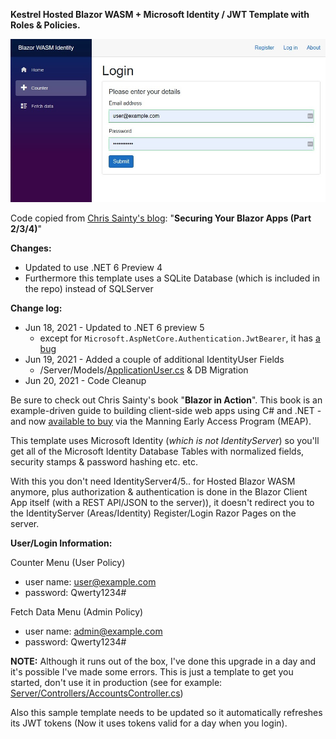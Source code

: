 **Kestrel Hosted Blazor WASM + Microsoft Identity / JWT Template with Roles & Policies.**

![Blazor WASM Identity Template Screenshot](Screenshot.jpg)

Code copied from [Chris Sainty's blog](https://chrissainty.com/securing-your-blazor-apps-authentication-with-clientside-blazor-using-webapi-aspnet-core-identity/): "**Securing Your Blazor Apps (Part 2/3/4)**"

**Changes:**
 * Updated to use .NET 6 Preview 4
 * Furthermore this template uses a SQLite Database (which is included in the repo) instead of SQLServer

**Change log:**
 * Jun 18, 2021 - Updated to .NET 6 preview 5
   * except for `Microsoft.AspNetCore.Authentication.JwtBearer`, it has [a bug](https://github.com/dotnet/aspnetcore/issues/33634)
 * Jun 19, 2021 - Added a couple of additional IdentityUser Fields 
   * /Server/Models/[ApplicationUser.cs](https://github.com/JeepNL/Hosted_Blazor_WASM_Identity/blob/master/Hosted_Blazor_WASM_Identity/Server/Models/ApplicationUser.cs) & DB Migration
 * Jun 20, 2021 - Code Cleanup 

Be sure to check out Chris Sainty's book "**Blazor in Action**". This book is an example-driven guide to building client-side web apps using C# and .NET - and now [available to buy](https://www.manning.com/books/blazor-in-action?utm_source=sainty&utm_medium=affiliate&utm_campaign=book_sainty_blazor_10_7_20&a_aid=sainty&a_bid=a0dc2c45) via the Manning Early Access Program (MEAP).

This template uses Microsoft Identity (_which is not IdentityServer_) so you'll get all of the Microsoft Identity Database Tables with normalized fields, security stamps & password hashing etc. etc.

With this you don't need IdentityServer4/5.. for Hosted Blazor WASM anymore, plus authorization & authentication is done in the Blazor Client App itself (with a REST API/JSON to the server)), it doesn't redirect you to the IdentityServer (Areas/Identity) Register/Login Razor Pages on the server.

**User/Login Information:**

Counter Menu (User Policy)
 * user name: user@example.com
 * password: Qwerty1234#

Fetch Data Menu (Admin Policy)
 * user name: admin@example.com 
 * password: Qwerty1234#
  
**NOTE:** Although it runs out of the box, I've done this upgrade in a day and it's possible I've made some errors. This is just a template to get you started, don't use it in production (see for example: [Server/Controllers/AccountsController.cs](https://github.com/JeepNL/Hosted_Blazor_WASM_Identity/blob/master/Hosted_Blazor_WASM_Identity/Server/Controllers/AccountsController.cs))

Also this sample template needs to be updated so it automatically refreshes its JWT tokens (Now it uses tokens valid for a day when you login).
